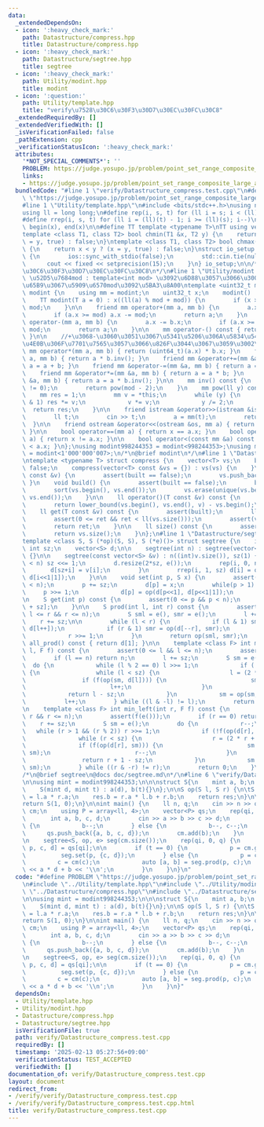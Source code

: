 ```yaml
---
data:
  _extendedDependsOn:
  - icon: ':heavy_check_mark:'
    path: Datastructure/compress.hpp
    title: Datastructure/compress.hpp
  - icon: ':heavy_check_mark:'
    path: Datastructure/segtree.hpp
    title: segtree
  - icon: ':heavy_check_mark:'
    path: Utility/modint.hpp
    title: modint
  - icon: ':question:'
    path: Utility/template.hpp
    title: "verify\u7528\u30C6\u30F3\u30D7\u30EC\u30FC\u30C8"
  _extendedRequiredBy: []
  _extendedVerifiedWith: []
  _isVerificationFailed: false
  _pathExtension: cpp
  _verificationStatusIcon: ':heavy_check_mark:'
  attributes:
    '*NOT_SPECIAL_COMMENTS*': ''
    PROBLEM: https://judge.yosupo.jp/problem/point_set_range_composite_large_array
    links:
    - https://judge.yosupo.jp/problem/point_set_range_composite_large_array
  bundledCode: "#line 1 \"verify/Datastructure_compress.test.cpp\"\n#define PROBLEM\
    \ \"https://judge.yosupo.jp/problem/point_set_range_composite_large_array\"\n\
    #line 1 \"Utility/template.hpp\"\n#include <bits/stdc++.h>\nusing namespace std;\n\
    using ll = long long;\n#define rep(i, s, t) for (ll i = s; i < (ll)(t); i++)\n\
    #define rrep(i, s, t) for (ll i = (ll)(t) - 1; i >= (ll)(s); i--)\n#define all(x)\
    \ begin(x), end(x)\n\n#define TT template <typename T>\nTT using vec = vector<T>;\n\
    template <class T1, class T2> bool chmin(T1 &x, T2 y) {\n    return x > y ? (x\
    \ = y, true) : false;\n}\ntemplate <class T1, class T2> bool chmax(T1 &x, T2 y)\
    \ {\n    return x < y ? (x = y, true) : false;\n}\nstruct io_setup {\n    io_setup()\
    \ {\n        ios::sync_with_stdio(false);\n        std::cin.tie(nullptr);\n  \
    \      cout << fixed << setprecision(15);\n    }\n} io_setup;\n\n/*\n@brief verify\u7528\
    \u30C6\u30F3\u30D7\u30EC\u30FC\u30C8\n*/\n#line 1 \"Utility/modint.hpp\"\n\n//\
    \ \u52D5\u7684mod : template<int mod> \u3092\u6D88\u3057\u3066\u3001\u4E0A\u306E\
    \u65B9\u3067\u5909\u6570mod\u3092\u5BA3\u8A00\ntemplate <uint32_t mod> struct\
    \ modint {\n    using mm = modint;\n    uint32_t x;\n    modint() : x(0) {}\n\
    \    TT modint(T a = 0) : x((ll(a) % mod + mod)) {\n        if (x >= mod) x -=\
    \ mod;\n    }\n\n    friend mm operator+(mm a, mm b) {\n        a.x += b.x;\n\
    \        if (a.x >= mod) a.x -= mod;\n        return a;\n    }\n    friend mm\
    \ operator-(mm a, mm b) {\n        a.x -= b.x;\n        if (a.x >= mod) a.x +=\
    \ mod;\n        return a;\n    }\n\n    mm operator-() const { return mod - x;\
    \ }\n\n    //+\u3068-\u3060\u3051\u3067\u5341\u5206\u306A\u5834\u5408\u3001\u4EE5\
    \u4E0B\u306F\u7701\u7565\u3057\u3066\u826F\u3044\u3067\u3059\u3002\n\n    friend\
    \ mm operator*(mm a, mm b) { return (uint64_t)(a.x) * b.x; }\n    friend mm operator/(mm\
    \ a, mm b) { return a * b.inv(); }\n    friend mm &operator+=(mm &a, mm b) { return\
    \ a = a + b; }\n    friend mm &operator-=(mm &a, mm b) { return a = a - b; }\n\
    \    friend mm &operator*=(mm &a, mm b) { return a = a * b; }\n    friend mm &operator/=(mm\
    \ &a, mm b) { return a = a * b.inv(); }\n\n    mm inv() const {\n        assert(x\
    \ != 0);\n        return pow(mod - 2);\n    }\n    mm pow(ll y) const {\n    \
    \    mm res = 1;\n        mm v = *this;\n        while (y) {\n            if (y\
    \ & 1) res *= v;\n            v *= v;\n            y /= 2;\n        }\n      \
    \  return res;\n    }\n\n    friend istream &operator>>(istream &is, mm &a) {\n\
    \        ll t;\n        cin >> t;\n        a = mm(t);\n        return is;\n  \
    \  }\n\n    friend ostream &operator<<(ostream &os, mm a) { return os << a.x;\
    \ }\n\n    bool operator==(mm a) { return x == a.x; }\n    bool operator!=(mm\
    \ a) { return x != a.x; }\n\n    bool operator<(const mm &a) const { return x\
    \ < a.x; }\n};\nusing modint998244353 = modint<998244353>;\nusing modint1000000007\
    \ = modint<1'000'000'007>;\n/*\n@brief modint\n*/\n#line 1 \"Datastructure/compress.hpp\"\
    \ntemplate <typename T> struct compress {\n    vector<T> vs;\n    bool built =\
    \ false;\n    compress(vector<T> const &vs = {}) : vs(vs) {\n    }\n    void add(T\
    \ const &v) {\n        assert(built == false);\n        vs.push_back(v);\n   \
    \ }\n    void build() {\n        assert(built == false);\n        built = true;\n\
    \        sort(vs.begin(), vs.end());\n        vs.erase(unique(vs.begin(), vs.end()),\
    \ vs.end());\n    }\n\n    ll operator()(T const &v) const {\n        assert(built);\n\
    \        return lower_bound(vs.begin(), vs.end(), v) - vs.begin();\n    }\n\n\
    \    ll get(T const &v) const {\n        assert(built);\n        ll ret = (*this)(v);\n\
    \        assert(0 <= ret && ret < ll(vs.size()));\n        assert(vs[ret] == v);\n\
    \        return ret;\n    }\n\n    ll size() const {\n        assert(built);\n\
    \        return vs.size();\n    }\n};\n#line 1 \"Datastructure/segtree.hpp\"\n\
    template <class S, S (*op)(S, S), S (*e)()> struct segtree {\n    int n;\n   \
    \ int sz;\n    vector<S> d;\n\n    segtree(int n) : segtree(vector<S>(n, e()))\
    \ {}\n\n    segtree(const vector<S> &v) : n((int)v.size()), sz(1) {\n        while(sz\
    \ < n) sz <<= 1;\n        d.resize(2*sz, e());\n        rep(i, 0, n) {\n     \
    \       d[sz+i] = v[i];\n        }\n        rrep(i, 1, sz) d[i] = op(d[i<<1],\
    \ d[i<<1|1]);\n    }\n\n    void set(int p, S x) {\n        assert(0 <= p && p\
    \ < n);\n        p += sz;\n        d[p] = x;\n        while(p > 1) {\n       \
    \     p >>= 1;\n            d[p] = op(d[p<<1], d[p<<1|1]);\n        }\n    }\n\
    \n    S get(int p) const {\n        assert(0 <= p && p < n);\n        return d[p\
    \ + sz];\n    }\n\n    S prod(int l, int r) const {\n        assert(0 <= l &&\
    \ l <= r && r <= n);\n        S sml = e(), smr = e();\n        l += sz;\n    \
    \    r += sz;\n\n        while (l < r) {\n            if (l & 1) sml = op(sml,\
    \ d[l++]);\n            if (r & 1) smr = op(d[--r], smr);\n            l >>= 1;\n\
    \            r >>= 1;\n        }\n        return op(sml, smr);\n    }\n\n    S\
    \ all_prod() const { return d[1]; }\n\n    template <class F> int max_right(int\
    \ l, F f) const {\n        assert(0 <= l && l <= n);\n        assert(f(e()));\n\
    \        if (l == n) return n;\n        l += sz;\n        S sm = e();\n      \
    \  do {\n            while (l % 2 == 0) l >>= 1;\n            if (!f(op(sm, d[l])))\
    \ {\n                while (l < sz) {\n                    l = (2 * l);\n    \
    \                if (f(op(sm, d[l]))) {\n                        sm = op(sm, d[l]);\n\
    \                        l++;\n                    }\n                }\n    \
    \            return l - sz;\n            }\n            sm = op(sm, d[l]);\n \
    \           l++;\n        } while ((l & -l) != l);\n        return n;\n    }\n\
    \n    template <class F> int min_left(int r, F f) const {\n        assert(0 <=\
    \ r && r <= n);\n        assert(f(e()));\n        if (r == 0) return 0;\n    \
    \    r += sz;\n        S sm = e();\n        do {\n            r--;\n         \
    \   while (r > 1 && (r % 2)) r >>= 1;\n            if (!f(op(d[r], sm))) {\n \
    \               while (r < sz) {\n                    r = (2 * r + 1);\n     \
    \               if (f(op(d[r], sm))) {\n                        sm = op(d[r],\
    \ sm);\n                        r--;\n                    }\n                }\n\
    \                return r + 1 - sz;\n            }\n            sm = op(d[r],\
    \ sm);\n        } while ((r & -r) != r);\n        return 0;\n    }\n    \n};\n\
    /*\n@brief segtree\n@docs doc/segtree.md\n*/\n#line 6 \"verify/Datastructure_compress.test.cpp\"\
    \n\nusing mint = modint998244353;\n\n\nstruct S{\n    mint a, b;\n    S(){}\n\
    \    S(mint d, mint t) : a(d), b(t){}\n};\n\nS op(S l, S r) {\n\tS res;\n    res.a\
    \ = l.a * r.a;\n    res.b = r.a * l.b + r.b;\n    return res;\n}\n\nS e() {\n\t\
    return S(1, 0);\n}\n\nint main() {\n    ll n, q;\n    cin >> n >> q;\n    compress<int>\
    \ cm;\n    using P = array<ll, 4>;\n    vector<P> qs;\n    rep(qi, 0, q) {\n \
    \       int a, b, c, d;\n        cin >> a >> b >> c >> d;\n        if (a == 0)\
    \ {\n            b--;\n        } else {\n            b--, c--;\n        }\n  \
    \      qs.push_back({a, b, c, d});\n        cm.add(b);\n    }\n    cm.build();\n\
    \n    segtree<S, op, e> seg(cm.size());\n    rep(qi, 0, q) {\n        auto [t,\
    \ p, c, d] = qs[qi];\n\n        if (t == 0) {\n            p = cm.get(p);\n  \
    \          seg.set(p, {c, d});\n        } else {\n            p = cm(p);\n   \
    \         c = cm(c);\n            auto [a, b] = seg.prod(p, c);\n            cout\
    \ << a * d + b << '\\n';\n        }\n    }\n}\n"
  code: "#define PROBLEM \"https://judge.yosupo.jp/problem/point_set_range_composite_large_array\"\
    \n#include \"../Utility/template.hpp\"\n#include \"../Utility/modint.hpp\"\n#include\
    \ \"../Datastructure/compress.hpp\"\n#include \"../Datastructure/segtree.hpp\"\
    \n\nusing mint = modint998244353;\n\n\nstruct S{\n    mint a, b;\n    S(){}\n\
    \    S(mint d, mint t) : a(d), b(t){}\n};\n\nS op(S l, S r) {\n\tS res;\n    res.a\
    \ = l.a * r.a;\n    res.b = r.a * l.b + r.b;\n    return res;\n}\n\nS e() {\n\t\
    return S(1, 0);\n}\n\nint main() {\n    ll n, q;\n    cin >> n >> q;\n    compress<int>\
    \ cm;\n    using P = array<ll, 4>;\n    vector<P> qs;\n    rep(qi, 0, q) {\n \
    \       int a, b, c, d;\n        cin >> a >> b >> c >> d;\n        if (a == 0)\
    \ {\n            b--;\n        } else {\n            b--, c--;\n        }\n  \
    \      qs.push_back({a, b, c, d});\n        cm.add(b);\n    }\n    cm.build();\n\
    \n    segtree<S, op, e> seg(cm.size());\n    rep(qi, 0, q) {\n        auto [t,\
    \ p, c, d] = qs[qi];\n\n        if (t == 0) {\n            p = cm.get(p);\n  \
    \          seg.set(p, {c, d});\n        } else {\n            p = cm(p);\n   \
    \         c = cm(c);\n            auto [a, b] = seg.prod(p, c);\n            cout\
    \ << a * d + b << '\\n';\n        }\n    }\n}"
  dependsOn:
  - Utility/template.hpp
  - Utility/modint.hpp
  - Datastructure/compress.hpp
  - Datastructure/segtree.hpp
  isVerificationFile: true
  path: verify/Datastructure_compress.test.cpp
  requiredBy: []
  timestamp: '2025-02-13 05:27:56+09:00'
  verificationStatus: TEST_ACCEPTED
  verifiedWith: []
documentation_of: verify/Datastructure_compress.test.cpp
layout: document
redirect_from:
- /verify/verify/Datastructure_compress.test.cpp
- /verify/verify/Datastructure_compress.test.cpp.html
title: verify/Datastructure_compress.test.cpp
---
```

